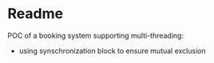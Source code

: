 
# Readme

POC of a booking system supporting multi-threading:
* using synschronization block to ensure mutual exclusion
